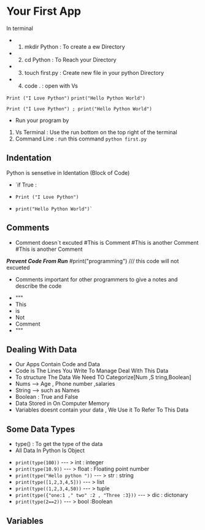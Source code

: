 # Your First App

In terminal 
* 1. mkdir Python : To create a ew Directory 
* 2. cd Python : To Reach your Directory
* 3. touch first.py : Create new file in your python Directory 
* 4. code .  : open with Vs 


`Print ("I Love Python")`
`print("Hello Python World")`

`Print ("I Love Python") ; print("Hello Python World")`  

* Run your program by 
1. Vs Terminal : Use the run bottom on the top  right of the terminal
2. Command Line : run this command `python first.py`

## Indentation 
Python is sensetive in Identation (Block of Code)

-  `if True :
-     Print ("I Love Python")
-     print("Hello Python World")`


## Comments
* Comment doesn`t excuted 
#This is Comment
#This is another Comment
#This is another Comment

***Prevent Code From Run*** 
#print("programming")  /// this code will not excueted

* Comments important for other programmers to give a notes and describe the code 

- """ 
- This 
- is 
- Not 
- Comment
- """



## Dealing With Data 

* Our Apps Contain Code and Data
* Code is The Lines You Write To Manage Deal With This Data
* To structure The Data We Need TO Categorize[Num ,S tring,Boolean]
* Nums --> Age , Phone number ,salaries
* String --> such as Names
* Boolean : True and False 
* Data Stored in On Computer Memory
* Variables doesnt contain your data , We Use it To Refer To This Data

## Some Data Types
* type() : To get the type of the data
* All Data In Python Is Object
- `print(type(100))` --- >  int : integer 
- `print(type(10.9))` --- >   float : Floating point number
- `print(type("Hello python "))` --- >   str : string 
- `print(type([1,2,3,4,5]))` --- >   list
- `print(type((1,2,3,4,50))` --- >   tuple
- `print(type({"one:1 ," two" :2 , "Three :3}))` --- >   dic : dictonary
- `print(type(2==2))` --- >   bool :Boolean

## Variables






